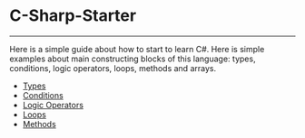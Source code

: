 # C-Sharp-Starter

----
Here is a simple guide about how to start to learn C#. Here is simple examples about main constructing blocks of this language: types, conditions, logic operators, loops, methods and arrays. 

  - [Types]
  - [Conditions]
  - [Logic Operators]
  - [Loops]
  - [Methods]


[Types]: <https://github.com/TatevG/C-Sharp-Starter/tree/master/1%20Types>
[Conditions]: <https://github.com/TatevG/C-Sharp-Starter/tree/master/2%20Conditions>
[Logic Operators]: <https://github.com/TatevG/C-Sharp-Starter/tree/master/3%20Logic%20Operators>
[Loops]: <https://github.com/TatevG/C-Sharp-Starter/tree/master/4%20Loops>
[Methods]: <https://github.com/TatevG/C-Sharp-Starter/tree/master/5%20Methods>

